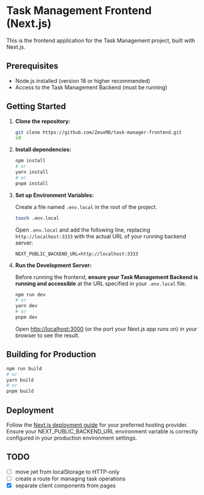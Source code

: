 # Task Management Frontend (Next.js)

This is the frontend application for the Task Management project, built with Next.js.

## Prerequisites

*   Node.js installed (version 18 or higher recommended)
*   Access to the Task Management Backend (must be running)

## Getting Started

1.  **Clone the repository:**

    ```bash
    git clone https://github.com/ZeuxMD/task-manager-frontend.git
    cd 
    ```

2.  **Install dependencies:**

    ```bash
    npm install
    # or
    yarn install
    # or
    pnpm install
    ```

3.  **Set up Environment Variables:**

    Create a file named `.env.local` in the root of the project.

    ```bash
    touch .env.local
    ```

    Open `.env.local` and add the following line, replacing `http://localhost:3333` with the actual URL of your running backend server:

    ```env
    NEXT_PUBLIC_BACKEND_URL=http://localhost:3333
    ```

4.  **Run the Development Server:**

    Before running the frontend, **ensure your Task Management Backend is running and accessible** at the URL specified in your `.env.local` file.

    ```bash
    npm run dev
    # or
    yarn dev
    # or
    pnpm dev
    ```

    Open [http://localhost:3000](http://localhost:3000) (or the port your Next.js app runs on) in your browser to see the result.

## Building for Production

```bash
npm run build
# or
yarn build
# or
pnpm build
```

## Deployment

Follow the [Next.js deployment guide](https://nextjs.org/docs/pages/getting-started/deploying) for your preferred hosting provider. Ensure your NEXT_PUBLIC_BACKEND_URL environment variable is correctly configured in your production environment settings.

## TODO
- [ ] move jwt from localStorage to HTTP-only
- [ ] create a route for managing task operations
- [x] separate client components from pages
